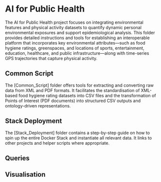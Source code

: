 # AI for Public Health

The AI for Public Health project focuses on integrating environmental features and physical activity datasets to quantify dynamic personal environmental exposures and support epidemiological analysis. This folder provides detailed instructions and tools for establishing an interoperable platform that incorporates key environmental attributes—such as food hygiene ratings, greenspaces, and locations of sports, entertainment, education, healthcare, and public infrastructure—along with time-series GPS trajectories that capture physical activity.

## Common Script
The [Common_Script] folder offers tools for extracting and converting raw data from XML and PDF formats. It facilitates the standardisation of XML-based food hygiene rating datasets into CSV files and the transformation of Points of Interest (PDF documents) into structured CSV outputs and ontology-driven representations.

## Stack Deployment
The [Stack_Deployment] folder contains a step-by-step guide on how to spin up the entire Docker Stack and instantiate all relevant data. It links to other projects and helper scripts where appropriate.

## Queries

## Visualisation

<!-- Links -->
[Common Script]: ./AI4Healthcare_Common-Script/
[Stack Deployment]: ./Stack_Deployment/
[Queries]: ./Queries/
[Visualisation]: ./TWA-VF/


